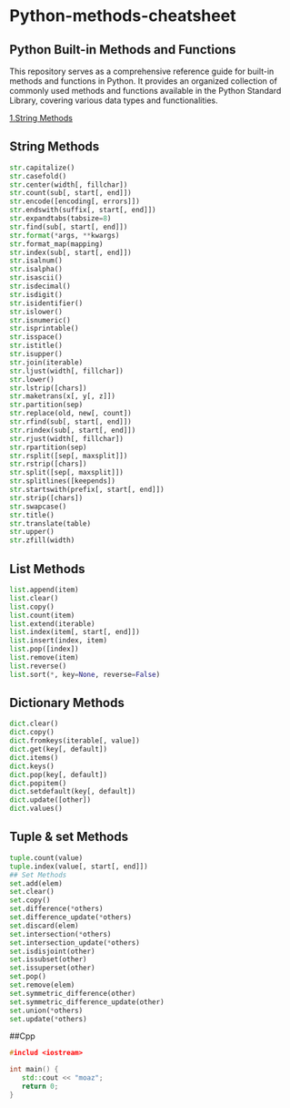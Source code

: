 # Python-methods-cheatsheet

## Python Built-in Methods and Functions

This repository serves as a comprehensive reference guide for built-in methods and functions in Python. It provides an organized collection of commonly used methods and functions available in the Python Standard Library, covering various data types and functionalities.

[1.String Methods](https://github.com/Moazosama2004/Python#string-methods)

## String Methods

```python
str.capitalize()
str.casefold()
str.center(width[, fillchar])
str.count(sub[, start[, end]])
str.encode([encoding[, errors]])
str.endswith(suffix[, start[, end]])
str.expandtabs(tabsize=8)
str.find(sub[, start[, end]])
str.format(*args, **kwargs)
str.format_map(mapping)
str.index(sub[, start[, end]])
str.isalnum()
str.isalpha()
str.isascii()
str.isdecimal()
str.isdigit()
str.isidentifier()
str.islower()
str.isnumeric()
str.isprintable()
str.isspace()
str.istitle()
str.isupper()
str.join(iterable)
str.ljust(width[, fillchar])
str.lower()
str.lstrip([chars])
str.maketrans(x[, y[, z]])
str.partition(sep)
str.replace(old, new[, count])
str.rfind(sub[, start[, end]])
str.rindex(sub[, start[, end]])
str.rjust(width[, fillchar])
str.rpartition(sep)
str.rsplit([sep[, maxsplit]])
str.rstrip([chars])
str.split([sep[, maxsplit]])
str.splitlines([keepends])
str.startswith(prefix[, start[, end]])
str.strip([chars])
str.swapcase()
str.title()
str.translate(table)
str.upper()
str.zfill(width)
```
## List Methods
```python
list.append(item)
list.clear()
list.copy()
list.count(item)
list.extend(iterable)
list.index(item[, start[, end]])
list.insert(index, item)
list.pop([index])
list.remove(item)
list.reverse()
list.sort(*, key=None, reverse=False)
```

## Dictionary Methods
```python
dict.clear()
dict.copy()
dict.fromkeys(iterable[, value])
dict.get(key[, default])
dict.items()
dict.keys()
dict.pop(key[, default])
dict.popitem()
dict.setdefault(key[, default])
dict.update([other])
dict.values()
```

## Tuple & set Methods
```python
tuple.count(value)
tuple.index(value[, start[, end]])
## Set Methods
set.add(elem)
set.clear()
set.copy()
set.difference(*others)
set.difference_update(*others)
set.discard(elem)
set.intersection(*others)
set.intersection_update(*others)
set.isdisjoint(other)
set.issubset(other)
set.issuperset(other)
set.pop()
set.remove(elem)
set.symmetric_difference(other)
set.symmetric_difference_update(other)
set.union(*others)
set.update(*others)
```

##Cpp

```Cpp
#includ <iostream>

int main() {
   std::cout << "moaz";
   return 0;
}
```
